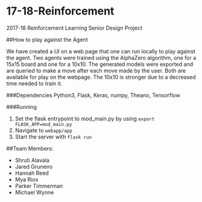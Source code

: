 # 17-18-Reinforcement
2017-18 Reinforcement Learning Senior Design Project

##How to play against the Agent

We have created a UI on a web page that one can run locally to play against the agent.  Two agents were trained using the AlphaZero algorithm, one for a 15x15 board and one for a 10x10.  The generated models were exported and are queried to make a move after each move made by the user.  Both are available for play on the webpage.  The 10x10 is stronger due to a decreased time needed to train it.

###Dependencies
Python3, Flask, Keras, numpy, Theano, Tensorflow

###Running
1. Set the flask entrypoint to mod_main.py by using `export FLASK_APP=mod_main.py`
2. Navigate to `webapp/app`
3. Start the server with `flask run`

##Team Members:

* Shruti Alavala 
* Jared Gruneiro
* Hannah Reed
* Mya Rios
* Parker Timmerman
* Michael Wynne
